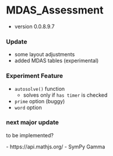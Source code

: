 # MDAS_Assessment

- version 0.0.8.9.7

### Update

- some layout adjustments
- added MDAS tables (experimental)

### Experiment Feature
- `autosolve()` function
    -  solves only if `has timer` is checked
- `prime` option (buggy)
- `word` option

### next major update
<p> to be implemented? </p>
- https://api.mathjs.org/
- SymPy Gamma